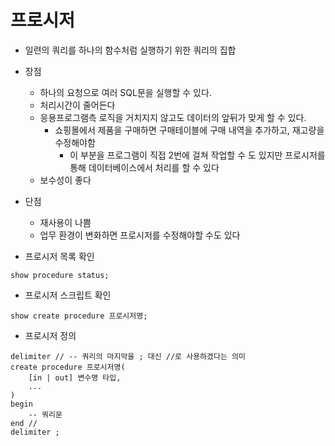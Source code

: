 # 프로시저

* 일련의 쿼리를 하나의 함수처럼 실행하기 위한 쿼리의 집합
* 장점
  * 하나의 요청으로 여러 SQL문을 실행할 수 있다.
  * 처리시간이 줄어든다
  * 응용프로그램측 로직을 거치지지 않고도 데이터의 앞뒤가 맞게 할 수 있다.
    * 쇼핑몰에서 제품을 구매하면 구매테이블에 구매 내역을 추가하고, 재고량을 수정해야함
      * 이 부분을 프로그램이 직접 2번에 걸쳐 작업할 수 도 있지만 프로시저를 통해 데이터베이스에서 처리를 할 수 있다
  * 보수성이 좋다
* 단점
  * 재사용이 나쁨
  * 업무 환경이 변화하면 프로시저를 수정해야할 수도 있다

* 프로시저 목록 확인

```mysql
show procedure status;
```

* 프로시저 스크립트 확인

```mysql
show create procedure 프로시저명;
```

* 프로시저 정의

```mysql
delimiter // -- 쿼리의 마지막을 ; 대신 //로 사용하겠다는 의미 
create procedure 프로시저명(
	[in | out] 변수명 타입,
    ...
)
begin
	-- 쿼리문
end //
delimiter ;
```

